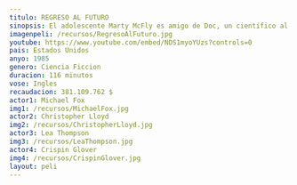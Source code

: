 ```yaml
---
titulo: REGRESO AL FUTURO
sinopsis: El adolescente Marty McFly es amigo de Doc, un científico al que todos toman por loco. Cuando Doc crea una máquina para viajar en el tiempo, un error fortuito hace que Marty llegue a 1955, año en el que sus futuros padres aún no se habían conocido. Después de impedir su primer encuentro, deberá conseguir que se conozcan y se casen; de lo contrario, su existencia no sería posible. 
imagenpeli: /recursos/RegresoAlFuturo.jpg
youtube: https://www.youtube.com/embed/NDS1myoYUzs?controls=0
pais: Estados Unidos
anyo: 1985
genero: Ciencia Ficcion
duracion: 116 minutos
vose: Ingles
recaudacion: 381.109.762 $
actor1: Michael Fox
img1: /recursos/MichaelFox.jpg
actor2: Christopher Lloyd
img2: /recursos/ChristopherLloyd.jpg
actor3: Lea Thompson
img3: /recursos/LeaThompson.jpg
actor4: Crispin Glover
img4: /recursos/CrispinGlover.jpg
layout: peli
---
```

